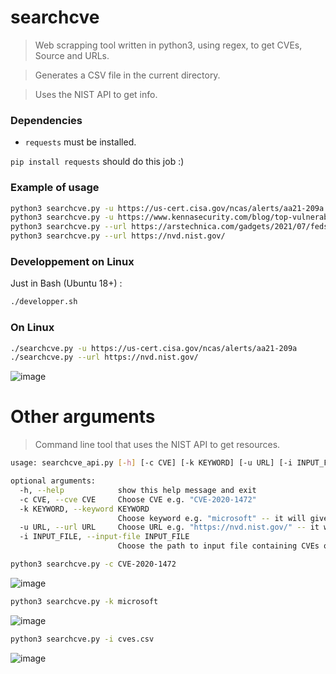 # searchcve
> Web scrapping tool written in python3, using regex, to get CVEs, Source and URLs.

> Generates a CSV file in the current directory.

> Uses the NIST API to get info.

### Dependencies

* `requests` must be installed.

`pip install requests` should do this job :)

### Example of usage

```sh
python3 searchcve.py -u https://us-cert.cisa.gov/ncas/alerts/aa21-209a
python3 searchcve.py -u https://www.kennasecurity.com/blog/top-vulnerabilities-of-the-decade/
python3 searchcve.py --url https://arstechnica.com/gadgets/2021/07/feds-list-the-top-30-most-exploited-vulnerabilities-many-are-years-old/
python3 searchcve.py --url https://nvd.nist.gov/ 
```

### Developpement on Linux 

Just in Bash (Ubuntu 18+) : 
```sh
./developper.sh
```

### On Linux
```sh
./searchcve.py -u https://us-cert.cisa.gov/ncas/alerts/aa21-209a
./searchcve.py --url https://nvd.nist.gov/ 
```

![image](https://user-images.githubusercontent.com/44167150/135639477-16e946a9-93e3-414d-9213-ededd32139e0.png)

# Other arguments

> Command line tool that uses the NIST API to get resources.
```sh
usage: searchcve_api.py [-h] [-c CVE] [-k KEYWORD] [-u URL] [-i INPUT_FILE]

optional arguments:
  -h, --help            show this help message and exit
  -c CVE, --cve CVE     Choose CVE e.g. "CVE-2020-1472"
  -k KEYWORD, --keyword KEYWORD
                        Choose keyword e.g. "microsoft" -- it will give the 20 latest vulnerabilities and export to csv in the current directory
  -u URL, --url URL     Choose URL e.g. "https://nvd.nist.gov/" -- it will export to csv in the current directory
  -i INPUT_FILE, --input-file INPUT_FILE
                        Choose the path to input file containing CVEs or URLs e.g. "test.csv" -- it will export to csv in the current directory
```

```sh
python3 searchcve.py -c CVE-2020-1472
```

![image](https://user-images.githubusercontent.com/44167150/135640415-7479a252-751d-45d1-bec0-9f50a7245a67.png)


```sh
python3 searchcve.py -k microsoft
```

![image](https://user-images.githubusercontent.com/44167150/135640585-d295ce9e-9f4f-49dc-9214-9bc5f60987af.png)

```sh
python3 searchcve.py -i cves.csv
```

![image](https://user-images.githubusercontent.com/44167150/135640892-bc37b259-158e-4194-a8ef-28b348b37111.png)

